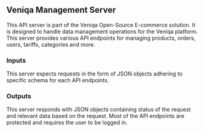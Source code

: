 ## Veniqa Management Server

This API server is part of the Veniqa Open-Source E-commerce solution. It is designed to handle data management operations for the Veniqa platform. This server provides various API endpoints for managing products, orders, users, tariffs, categories and more.

### Inputs

This server expects requests in the form of JSON objects adhering to specific schema for each API endpoints.

### Outputs

This server responds with JSON objects containing status of the request and relevant data based on the request. Most of the API endpoints are protected and requires the user to be logged in.

